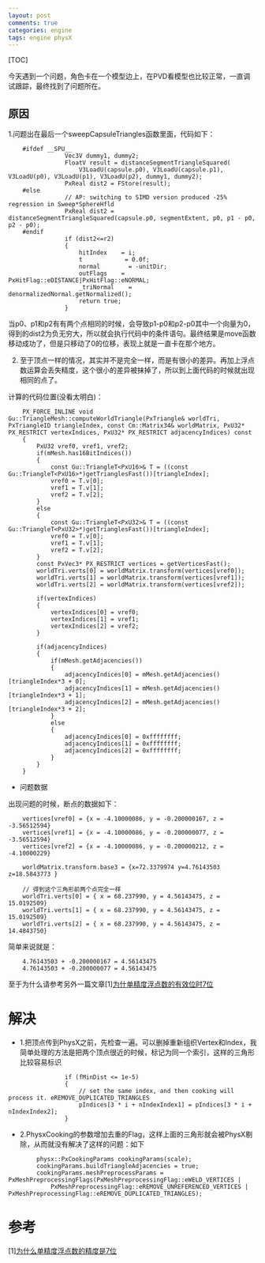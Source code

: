 ```yaml
---
layout: post
comments: true
categories: engine
tags: engine physX
---
```


[TOC]

今天遇到一个问题，角色卡在一个模型边上，在PVD看模型也比较正常，一直调试跟踪，最终找到了问题所在。





## 原因

1.问题出在最后一个sweepCapsuleTriangles函数里面，代码如下：

```
	#ifdef __SPU__
				Vec3V dummy1, dummy2;
				FloatV result = distanceSegmentTriangleSquared(
					V3LoadU(capsule.p0), V3LoadU(capsule.p1), V3LoadU(p0), V3LoadU(p1), V3LoadU(p2), dummy1, dummy2);
				PxReal dist2 = FStore(result);
	#else
				// AP: switching to SIMD version produced -25% regression in Sweep*SphereHfld
				PxReal dist2 = distanceSegmentTriangleSquared(capsule.p0, segmentExtent, p0, p1 - p0, p2 - p0);
	#endif
				if (dist2<=r2)
				{
					hitIndex    = i;
					t            = 0.0f;
					normal        = -unitDir;
					outFlags    = PxHitFlag::eDISTANCE|PxHitFlag::eNORMAL;
					_triNormal    = denormalizedNormal.getNormalized();
					return true;
				}
```

当p0、p1和p2有有两个点相同的时候，会导致p1-p0和p2-p0其中一个向量为0，得到的dist2为负无穷大，所以就会执行代码中的条件语句。最终结果是move函数移动成功了，但是只移动了0的位移，表现上就是一直卡在那个地方。

2. 至于顶点一样的情况，其实并不是完全一样，而是有很小的差异。再加上浮点数运算会丢失精度，这个很小的差异被抹掉了，所以到上面代码的时候就出现相同的点了。

计算的代码位置(没看太明白)：

```
	PX_FORCE_INLINE void Gu::TriangleMesh::computeWorldTriangle(PxTriangle& worldTri, PxTriangleID triangleIndex, const Cm::Matrix34& worldMatrix, PxU32* PX_RESTRICT vertexIndices, PxU32* PX_RESTRICT adjacencyIndices) const
	{
		PxU32 vref0, vref1, vref2;
		if(mMesh.has16BitIndices())
		{
			const Gu::TriangleT<PxU16>& T = ((const Gu::TriangleT<PxU16>*)getTrianglesFast())[triangleIndex];
			vref0 = T.v[0];
			vref1 = T.v[1];
			vref2 = T.v[2];
		}
		else
		{
			const Gu::TriangleT<PxU32>& T = ((const Gu::TriangleT<PxU32>*)getTrianglesFast())[triangleIndex];
			vref0 = T.v[0];
			vref1 = T.v[1];
			vref2 = T.v[2];
		}
		const PxVec3* PX_RESTRICT vertices = getVerticesFast();
		worldTri.verts[0] = worldMatrix.transform(vertices[vref0]);
		worldTri.verts[1] = worldMatrix.transform(vertices[vref1]);
		worldTri.verts[2] = worldMatrix.transform(vertices[vref2]);
	
		if(vertexIndices)
		{
			vertexIndices[0] = vref0;
			vertexIndices[1] = vref1;
			vertexIndices[2] = vref2;
		}

		if(adjacencyIndices)
		{
			if(mMesh.getAdjacencies())
			{
				adjacencyIndices[0] = mMesh.getAdjacencies()[triangleIndex*3 + 0];
				adjacencyIndices[1] = mMesh.getAdjacencies()[triangleIndex*3 + 1];
				adjacencyIndices[2] = mMesh.getAdjacencies()[triangleIndex*3 + 2];
			}
			else
			{
				adjacencyIndices[0] = 0xffffffff;
				adjacencyIndices[1] = 0xffffffff;
				adjacencyIndices[2] = 0xffffffff;
			}
		}
	}
```

* 问题数据

出现问题的时候，断点的数据如下：
```
	vertices[vref0] = {x = -4.10000086, y = -0.200000167, z = -3.56512594}
	vertices[vref1] = {x = -4.10000086, y = -0.200000077, z = -3.56512594}
	vertices[vref2] = {x = -4.10000086, y = -0.200000212, z = -4.10000229}

	worldMatrix.transform.base3 = {x=72.3379974 y=4.76143503 z=18.5843773 }

	// 得到这个三角形前两个点完全一样
	worldTri.verts[0] = { x = 68.237990, y = 4.56143475, z = 15.0192509}
	worldTri.verts[1] = { x = 68.237990, y = 4.56143475, z = 15.0192509}
	worldTri.verts[2] = { x = 68.237990, y = 4.56143475, z = 14.4843750}
```
简单来说就是：
```
	4.76143503 + -0.200000167 = 4.56143475
	4.76143503 + -0.200000077 = 4.56143475
```
至于为什么请参考另外一篇文章[1][为什单精度浮点数的有效位时7位](http://pkxpp.github.io/2019/11/13/%E4%B8%BA%E4%BB%80%E4%B9%88%E5%8D%95%E7%B2%BE%E5%BA%A6%E6%B5%AE%E7%82%B9%E6%95%B0%E7%9A%84%E7%B2%BE%E5%BA%A6%E6%98%AF7%E4%BD%8D/)


# 解决

* 1.把顶点传到PhysX之前，先检查一遍。可以删掉重新组织Vertex和Index，我简单处理的方法是把两个顶点很近的时候，标记为同一个索引，这样的三角形比较容易标识
```
				if (fMinDist <= 1e-5)
				{
					// set the same index, and then cooking will process it. eREMOVE_DUPLICATED_TRIANGLES
					pIndices[3 * i + nIndexIndex1] = pIndices[3 * i + nIndexIndex2];
				}
```

* 2.PhysxCooking的参数增加去重的Flag，这样上面的三角形就会被PhysX剔除，从而就没有解决了这样的问题：如下

```
		physx::PxCookingParams cookingParams(scale);
		cookingParams.buildTriangleAdjacencies = true;
		cookingParams.meshPreprocessParams = PxMeshPreprocessingFlags(PxMeshPreprocessingFlag::eWELD_VERTICES |
			PxMeshPreprocessingFlag::eREMOVE_UNREFERENCED_VERTICES | PxMeshPreprocessingFlag::eREMOVE_DUPLICATED_TRIANGLES);
```

# 参考
[1][为什么单精度浮点数的精度是7位](http://pkxpp.github.io/2019/11/13/%E4%B8%BA%E4%BB%80%E4%B9%88%E5%8D%95%E7%B2%BE%E5%BA%A6%E6%B5%AE%E7%82%B9%E6%95%B0%E7%9A%84%E7%B2%BE%E5%BA%A6%E6%98%AF7%E4%BD%8D/)